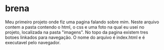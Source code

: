 # brena
Meu primeiro projeto onde fiz uma pagina falando sobre mim.
Neste arquivo contem a pasta contendo o html, o css e uma foto na qual eu usei no projeto, localizada na pasta "imagens".
No topo da pagina existem tres botoes linkados para navegação.
O nome do arquivo é index.html e é executavel pelo navegador.
